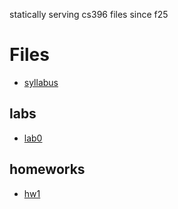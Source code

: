 statically serving cs396 files since f25


# Files

- [syllabus](./syllabus.html)


## labs

- [lab0](./labs/lab0.html)


## homeworks

- [hw1](./homeworks/hw1.html)



